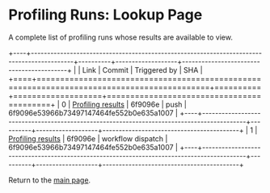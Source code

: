 # Profiling Runs: Lookup Page

A complete list of profiling runs whose results are available to view.

+----+-------------------------------------------------------------------------------------------+----------+-------------------+------------------------------------------+
|    | Link                                                                                      | Commit   | Triggered by      | SHA                                      |
+====+===========================================================================================+==========+===================+==========================================+
|  0 | [Profiling results](push_33_6f9096e53966b73497147464fe552b0e635a1007_0.html)              | 6f9096e  | push              | 6f9096e53966b73497147464fe552b0e635a1007 |
+----+-------------------------------------------------------------------------------------------+----------+-------------------+------------------------------------------+
|  1 | [Profiling results](workflow_dispatch_34_6f9096e53966b73497147464fe552b0e635a1007_1.html) | 6f9096e  | workflow dispatch | 6f9096e53966b73497147464fe552b0e635a1007 |
+----+-------------------------------------------------------------------------------------------+----------+-------------------+------------------------------------------+

Return to the [main page](index.md).
